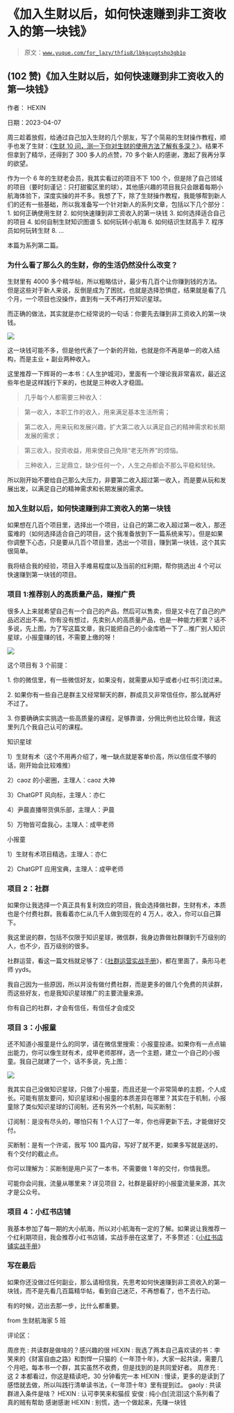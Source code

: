 # 《加入生财以后，如何快速赚到非工资收入的第一块钱》

> 原文：[`www.yuque.com/for_lazy/thfiu8/lbkgcugtshp3gb1o`](https://www.yuque.com/for_lazy/thfiu8/lbkgcugtshp3gb1o)



## (102 赞)《加入生财以后，如何快速赚到非工资收入的第一块钱》 

作者： HEXIN 

日期：2023-04-07 

周三趁着放假，给通过自己加入生财的几个朋友，写了个简易的生财操作教程，顺手也发了生财：《[生财 10 问，测一下你对生财的使用方法了解有多深？](https://articles.zsxq.com/id_n6rf9zg7rqab.html)》。结果不但拿到了精华，还得到了 300 多人的点赞，70 多个新人的感谢，激起了我再分享的欲望。 

作为一个 6 年的生财老会员，我其实看过的项目不下 100 个，但是除了自己领域的项目（要时刻谨记：只打甜蜜区里的球），其他感兴趣的项目我只会跟着每期小航海体验下，深度实操的并不多。我想了下，除了生财操作教程，我能够帮到新人们的还有一些基础，所以我准备写一个针对新人的系列文章，包括以下几个部分： <ne-oli index-type="0">1.  如何正确使用生财 <ne-oli index-type="0">2.  如何快速赚到非工资收入的第一块钱 <ne-oli index-type="0">3.  如何选择适合自己的项目 <ne-oli index-type="0">4.  如何自制生财知识图谱 <ne-oli index-type="0">5.  如何玩转小航海 <ne-oli index-type="0">6.  如何结识生财高手 <ne-oli index-type="0">7.  程序员如何玩转生财 <ne-oli index-type="0">8.  ... 

本篇为系列第二篇。 

### 为什么看了那么久的生财，你的生活仍然没什么改变？ 

生财里有 4000 多个精华帖，所以粗略估计，最少有几百个让你赚到钱的方法。但是这些对于新人来说，反倒是成为了困扰，也就是选择恐惧症，结果就是看了几个月，一个项目也没操作，直到有一天不再打开知识星球。 

而正确的做法，其实就是亦仁经常说的一句话：你要先去赚到非工资收入的第一块钱。 

![](img/e6aa1bd819aa8cab7f31f5feb96f893d.png) 

这一块钱可能不多，但是他代表了一个新的开始，也就是你不再是单一的收入结构，而是主业 + 副业两种收入。 

这里推荐一下辉哥的一本书：《人生护城河》，里面有一个理论我非常喜欢，最近这些年也是这样践行下来的，也就是三种收入才稳固。 

> 几乎每个人都需要三种收入： 

> 第一收入，本职工作的收入，用来满足基本生活所需； 

> 第二收入，用来玩和发展兴趣，扩大第二收入以满足自己的精神需求和长期发展的需求； 

> 第三收入，投资收益，用来使自己免除“老无所养”的烦恼。 

> 三种收入，三足鼎立，缺少任何一个，人生之舟都会不那么平稳和轻快。 

所以刚开始不要给自己那么大压力，非要第二收入超过第一收入，而是要从玩和发展出发，以满足自己的精神需求和长期发展的需求。 

### 加入生财以后，如何快速赚到非工资收入的第一块钱 

如果想在几百个项目里，选择出一个项目，让自己的第二收入超过第一收入，那还蛮难的（如何选择适合自己的项目，这个我准备放到下一篇系统来写）。但是如果你调整下心态，只是要从几百个项目里，选出一个项目，赚到第一块钱，这个其实很简单。 

我将结合我的经验，项目入手难易程度以及当前的红利期，帮你挑选出 4 个可以快速赚到第一块钱的项目。 

###   

### 项目 1:推荐别人的高质量产品，赚推广费 

很多人上来就希望自己有一个自己的产品，然后可以售卖，但是又卡在了自己的产品迟迟出不来。你有没有想过，先卖别人的高质量产品，也是一种能力积累？话不多说，先上图，为了写这篇文章，我只能把自己的小金库晒一下了...推广别人知识星球，小报童赚的钱，不需要上缴的呀！ 

![](img/4c9c23ec7fd3fc44abe64b2802ded76d.png) 

这个项目有 3 个前提： 

1\. 你的微信里，有一些微信好友，如果没有，就需要从知乎或者小红书引流过来。 

2\. 如果你有一些自己是群主又经常聊天的群，群成员又非常信任你，那么就再好不过了。 

3\. 你要确确实实挑选一些高质量的课程，足够靠谱，分佣比例也比较合理，我这里列几个我自己认可的课程。 

知识星球 

1）生财有术（这个不用再介绍了，唯一缺点就是客单价高，所以信任度不够的话，刚开始会比较难推） 

2）caoz 的小密圈，主理人：caoz 大神 

3）ChatGPT 风向标，主理人：亦仁 

4）尹晨直播带货俱乐部，主理人：尹晨 

5）万物皆可盘我心，主理人：成甲老师 

小报童 

1）生财有术项目精选，主理人：亦仁 

2）ChatGPT 应用宝典，主理人：成甲老师 

### 项目 2：社群 

如果你让我选择一个真正具有复利效应的项目，我会选择做社群，生财有术，本质也是个付费社群。我看着亦仁从几千人做到现在的 4 万人，收入，你可以自己算下。 

我这里说的群，包括不仅限于知识星球，微信群，我身边靠做社群赚到千万级别的人，也不少，百万级别的很多。 

社群运营，看这一篇文档就足够了：《[社群运营实战手册](https://search01.shengcaiyoushu.com/docx/XnBxdiqBQoSouKxORtlcLZkrn5c)》，都在里面了，条形马老师 yyds。 

我自己因为一些原因，所以并没有做付费社群，而是更多的做几个免费的共读群，而这些好友，也是我知识星球推广的主要流量来源。 

你有自己的社群，才会有信任，有信任才会成交 

### 项目 3：小报童 

还不知道小报童是什么的同学，请在微信里搜索：小报童投递。如果你有一点点输出能力，你可以像生财有术，成甲老师那样，选一个主题，建立一个自己的小报童。我自己就建了一个，话不多说，先上图： 

![](img/602ecbffdff85598cf631b6e60578bc1.png) 

我其实自己没做知识星球，只做了小报童，而且还是一个非常简单的主题，个人成长。可能有朋友要问，知识星球和小报童的本质差异在哪里？其实在于机制，小报童除了类似知识星球的订阅制，还有另外一个机制，叫买断制： 

订阅制：是没有尽头的，哪怕只有 1 个人订了一年，你也得更新下去，才能做好交付。 

买断制：是有一个许诺，我写 100 篇内容，写好了就不更，如果多写就是送的，有个交付的截止点。 

你可以理解为：买断制是用户买了一本书，不需要做 1 年的交付，你情我愿。 

可能你会问我，流量从哪里来？详见项目 2，社群是最好的小报童流量来源，其次才是公众号。 

### 项目 4：小红书店铺 

我基本参加了每一期的大小航海，所以对小航海有一定的了解。如果说让我推荐一个红利期项目，我会推荐小红书店铺，实战手册在这里了，不多赘述：《[小红书店铺实战手册](https://search01.shengcaiyoushu.com/docx/UPopdkPrTomRNixRNjBcCnPVngb)》 

### 写在最后 

如果你还没做过任何副业，那么请相信我，先思考如何快速赚到非工资收入的第一块钱，而不是先看几百篇精华帖，看到自己迷茫，不再想看了，也不去行动。 

有的时候，迈出去那一步，比什么都重要。 

from 生财航海家 5 班 

评论区： 

周彦充 : 共读群是做啥的？感兴趣的很 HEXIN : 我选了两本自己喜欢读的书：李笑来的《财富自由之路》和剽悍一只猫的《一年顶十年》，大家一起共读，需要几个月吧，每本书一个群，其实虽然不收费，但是找到的是共同爱好者。 周彦充 : 这 2 本都看过，你这是精读吧，30 分钟看完一本 HEXIN : 慢读，更多的是读到了感悟就去做，所以叫践行清单读书法，《一年顶十年》里有提到过。 gaoly : 共读群进入条件是啥？ HEXIN : 认可李笑来和猫叔 安俊 : 纯小白[流泪]这个系列看了真的贼有帮助 感谢感谢 HEXIN : 别慌，选一个做起来，先赚一块钱